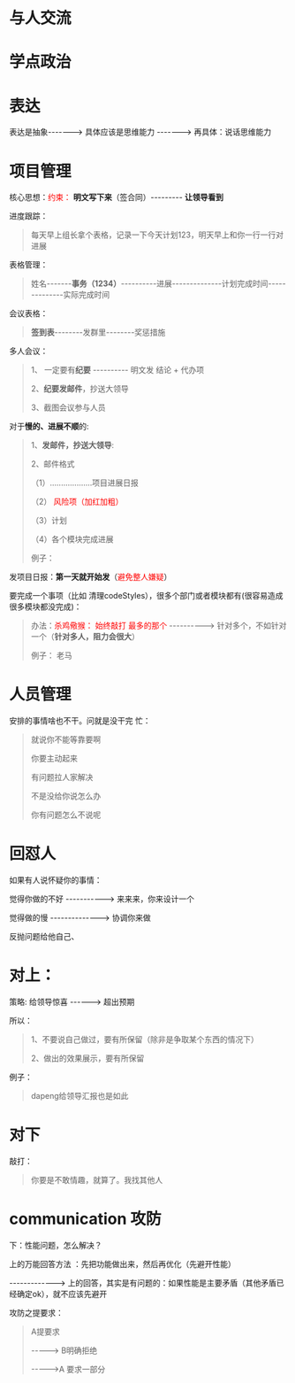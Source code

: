 # 与人交流





# 学点政治



# 表达

表达是抽象------->  具体应该是思维能力 ------->  再具体：说话思维能力





# 项目管理

核心思想：<font color='red'>约束：</font>     **明文写下来**（签合同）--------- **让领导看到**

进度跟踪：

> 每天早上组长拿个表格，记录一下今天计划123，明天早上和你一行一行对进展

表格管理：

>    姓名-------**事务（1234）**----------进展--------------计划完成时间--------------实际完成时间

  会议表格：

>   **签到表**--------发群里--------奖惩措施

多人会议：

> 1、 一定要有**纪要** ----------  明文发  结论   +   代办项   
>
> 2、**纪要发邮件**，抄送大领导
>
> 3、截图会议参与人员

对于**慢的、进展不顺**的:

> 1、**发邮件，抄送大领导**:
>
> 2、邮件格式
>
> （1）...................项目进展日报
>
> （2）<font color='red'>   风险项（加红加粗）</font>
>
> （3）计划
>
>  （4）各个模块完成进展
>
> 例子：

发项目日报：**第一天就开始发**（<font color='red'>避免整人嫌疑</font>）

要完成一个事项（比如 清理codeStyles），很多个部门或者模块都有(很容易造成很多模块都没完成)：

> 办法：<font color='red'>杀鸡儆猴： 始终敲打 最多的那个</font>   ---------->  针对多个，不如针对一个（**针对多人，阻力会很大**）
>
> 例子： 老马





# 人员管理

安排的事情啥也不干。问就是没干完 忙：

> 就说你不能等靠要啊
>
> 你要主动起来
>
> 有问题拉人家解决
>
> 不是没给你说怎么办
>
> 你有问题怎么不说呢



# 回怼人

如果有人说怀疑你的事情：

觉得你做的不好 -----------> 来来来，你来设计一个

觉得做的慢  -------------->  协调你来做







反抛问题给他自己、





# 对上：

策略: 给领导惊喜  ------> 超出预期

所以：

> 1、不要说自己做过，要有所保留（除非是争取某个东西的情况下）
>
> 2、做出的效果展示，要有所保留

例子：

> dapeng给领导汇报也是如此

# 对下

敲打：

> 你要是不敢情趣，就算了。我找其他人





# communication 攻防

下：性能问题，怎么解决？

上的万能回答方法  ：先把功能做出来，然后再优化（先避开性能）

-------------> 上的回答，其实是有问题的：如果性能是主要矛盾（其他矛盾已经确定ok），就不应该先避开





攻防之提要求：

> A提要求
>
>  -----> B明确拒绝
>
>  ----->A 要求一部分